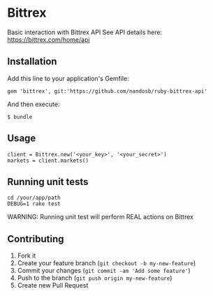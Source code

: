 # Bittrex

Basic interaction with Bittrex API
See API details here: https://bittrex.com/home/api

## Installation

Add this line to your application's Gemfile:

    gem 'bittrex', git:'https://github.com/nandosb/ruby-bittrex-api'

And then execute:

    $ bundle

## Usage

    client = Bittrex.new('<your_key>', '<your_secret>')
    markets = client.markets()

## Running unit tests

    cd /your/app/path
    DEBUG=1 rake test

WARNING: Running unit test will perform REAL actions on Bittrex

## Contributing

1. Fork it
2. Create your feature branch (`git checkout -b my-new-feature`)
3. Commit your changes (`git commit -am 'Add some feature'`)
4. Push to the branch (`git push origin my-new-feature`)
5. Create new Pull Request

